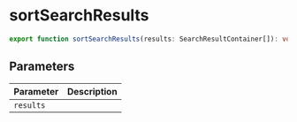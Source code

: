 # sortSearchResults

```ts
export function sortSearchResults(results: SearchResultContainer[]): void;
```

## Parameters

| Parameter | Description |
|-----------|-------------|
| `results` | |
